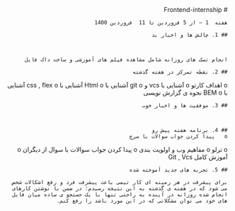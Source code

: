 ﻿<div dir="rtl">
    # Frontend-internship

    هفته  1 – از 5 فروردین تا 11  فروردین 1400

    ## 1. چالش ها و اخبار بد



    انجام تسک های روزانه شامل مشاهده فیلم های آموزشی و ساخت داک فایل

    ## 2. نقطه تمرکز در هفته گذشته 


o	اهداف کارتو
o	آشنایی با vcs و git
    o   آشنایی با Html
    o   آشنایی با css , flex
    o   آشنایی با BEM
    o   نحوه ی گزارش نویسی

    ## 3. موفقیت ها و اخبار خوب

    

    ## 4. برنامه هفته پیش رو
    o   پیدا کردن جواب سوالات با سرچ
o	ترلو 
o	مفاهیم وب و اولویت بندی
    o   پیدا کردن جواب سوالات با سوال از دیگران
    o   آموزش کامل Git , Vcs

    ## 5. تجربه های جدید آموخته شده

    برای پیشرفت در هر زمینه ای کار تیمی باعث پیشرفت فرد و رفع اشکالات شخص می شود که در هفته ی گذشته به این نتیجه رسیدم؛ در ضمن با نوشتن کارهای انجام شده روزانه در آینده به راحتی تنها با یک جستجو ی ساده میان فایل های خود می توان مشکلاتی که در این مورد باشد را رفع کنم.

</div>